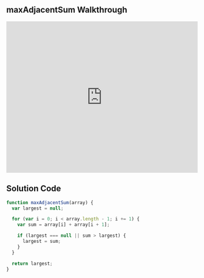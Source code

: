 ## maxAdjacentSum Walkthrough

<iframe src="https://player.vimeo.com/video/214901577" width="100%" height="400" frameborder="0" webkitallowfullscreen mozallowfullscreen allowfullscreen></iframe>

## Solution Code

```js
function maxAdjacentSum(array) {
  var largest = null;

  for (var i = 0; i < array.length - 1; i += 1) {
    var sum = array[i] + array[i + 1];

    if (largest === null || sum > largest) {
      largest = sum;
    }
  }

  return largest;
}
```
